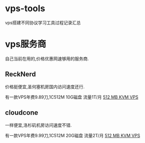 # vps-tools
vps搭建不同协议学习工具过程记录汇总


# vps服务商
自己当前在用的,价格优惠网速够用的服务商.

## ReckNerd
价格挺便宜,圣何塞机房国内访问速度还行.

有一款VPS年费9.89刀,1C512M 10G磁盘 流量1T/月
[512 MB KVM VPS](https://my.racknerd.com/cart.php?a=confproduct&i=1)

## cloudcone
一样便宜,洛杉矶机房访问速度不错.

有一款VPS年费9.99刀,1C512M 20G磁盘 流量2T/月
[512 MB KVM VPS](https://app.cloudcone.com.cn/vps/79/create?token=hashtag%202022%20vps%20-%201&ref=7698)
